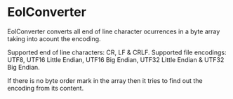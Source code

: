# EolConverter
EolConverter converts all end of line character ocurrences in a byte array taking into acount the encoding.

Supported end of line characters: CR, LF & CRLF. 
Supported file encodings: UTF8, UTF16 Little Endian, UTF16 Big Endian, UTF32 Little Endian & UTF32 Big Endian.

If there is no byte order mark in the array then it tries to find out the encoding from its content.
